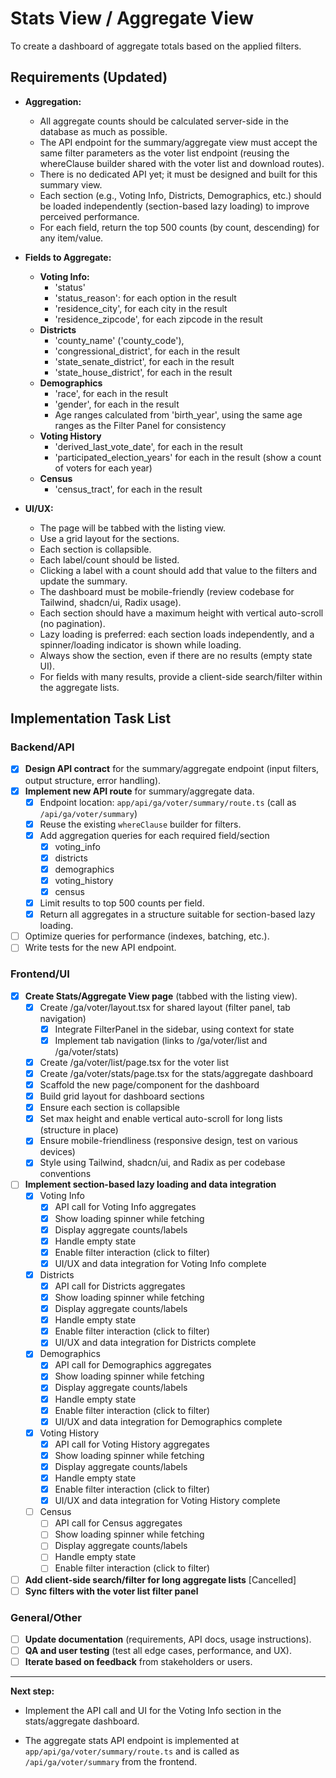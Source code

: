 # Stats View / Aggregate View

To create a dashboard of aggregate totals based on the applied filters.

## Requirements (Updated)

- **Aggregation:**
  - All aggregate counts should be calculated server-side in the database as much as possible.
  - The API endpoint for the summary/aggregate view must accept the same filter parameters as the voter list endpoint (reusing the whereClause builder shared with the voter list and download routes).
  - There is no dedicated API yet; it must be designed and built for this summary view.
  - Each section (e.g., Voting Info, Districts, Demographics, etc.) should be loaded independently (section-based lazy loading) to improve perceived performance.
  - For each field, return the top 500 counts (by count, descending) for any item/value.

- **Fields to Aggregate:**
  - **Voting Info:**
    - 'status'
    - 'status_reason': for each option in the result
    - 'residence_city', for each city in the result
    - 'residence_zipcode', for each zipcode in the result
  - **Districts**
    - 'county_name' ('county_code'),
    - 'congressional_district', for each in the result
    - 'state_senate_district', for each in the result
    - 'state_house_district', for each in the result
  - **Demographics**
    - 'race', for each in the result
    - 'gender', for each in the result
    - Age ranges calculated from 'birth_year', using the same age ranges as the Filter Panel for consistency
  - **Voting History**
    - 'derived_last_vote_date', for each in the result
    - 'participated_election_years' for each in the result (show a count of voters for each year)
  - **Census**
    - 'census_tract', for each in the result

- **UI/UX:**
  - The page will be tabbed with the listing view.
  - Use a grid layout for the sections.
  - Each section is collapsible.
  - Each label/count should be listed.
  - Clicking a label with a count should add that value to the filters and update the summary.
  - The dashboard must be mobile-friendly (review codebase for Tailwind, shadcn/ui, Radix usage).
  - Each section should have a maximum height with vertical auto-scroll (no pagination).
  - Lazy loading is preferred: each section loads independently, and a spinner/loading indicator is shown while loading.
  - Always show the section, even if there are no results (empty state UI).
  - For fields with many results, provide a client-side search/filter within the aggregate lists.

## Implementation Task List

### Backend/API
- [x] **Design API contract** for the summary/aggregate endpoint (input filters, output structure, error handling).
- [x] **Implement new API route** for summary/aggregate data.
    - [x] Endpoint location: `app/api/ga/voter/summary/route.ts` (call as `/api/ga/voter/summary`)
    - [x] Reuse the existing `whereClause` builder for filters.
    - [x] Add aggregation queries for each required field/section
        - [x] voting_info
        - [x] districts
        - [x] demographics
        - [x] voting_history
        - [x] census
    - [x] Limit results to top 500 counts per field.
    - [x] Return all aggregates in a structure suitable for section-based lazy loading.
- [ ] Optimize queries for performance (indexes, batching, etc.).
- [ ] Write tests for the new API endpoint.

### Frontend/UI
- [x] **Create Stats/Aggregate View page** (tabbed with the listing view).
    - [x] Create /ga/voter/layout.tsx for shared layout (filter panel, tab navigation)
        - [x] Integrate FilterPanel in the sidebar, using context for state
        - [x] Implement tab navigation (links to /ga/voter/list and /ga/voter/stats)
    - [x] Create /ga/voter/list/page.tsx for the voter list
    - [x] Create /ga/voter/stats/page.tsx for the stats/aggregate dashboard
    - [x] Scaffold the new page/component for the dashboard
    - [x] Build grid layout for dashboard sections
    - [x] Ensure each section is collapsible
    - [x] Set max height and enable vertical auto-scroll for long lists (structure in place)
    - [x] Ensure mobile-friendliness (responsive design, test on various devices)
    - [x] Style using Tailwind, shadcn/ui, and Radix as per codebase conventions

- [ ] **Implement section-based lazy loading and data integration**
    - [x] Voting Info
        - [x] API call for Voting Info aggregates
        - [x] Show loading spinner while fetching
        - [x] Display aggregate counts/labels
        - [x] Handle empty state
        - [x] Enable filter interaction (click to filter)
        - [x] UI/UX and data integration for Voting Info complete
    - [x] Districts
        - [x] API call for Districts aggregates
        - [x] Show loading spinner while fetching
        - [x] Display aggregate counts/labels
        - [x] Handle empty state
        - [x] Enable filter interaction (click to filter)
        - [x] UI/UX and data integration for Districts complete
    - [x] Demographics
        - [x] API call for Demographics aggregates
        - [x] Show loading spinner while fetching
        - [x] Display aggregate counts/labels
        - [x] Handle empty state
        - [x] Enable filter interaction (click to filter)
        - [x] UI/UX and data integration for Demographics complete
    - [x] Voting History
        - [x] API call for Voting History aggregates
        - [x] Show loading spinner while fetching
        - [x] Display aggregate counts/labels
        - [x] Handle empty state
        - [x] Enable filter interaction (click to filter)
        - [x] UI/UX and data integration for Voting History complete
    - [ ] Census
        - [ ] API call for Census aggregates
        - [ ] Show loading spinner while fetching
        - [ ] Display aggregate counts/labels
        - [ ] Handle empty state
        - [ ] Enable filter interaction (click to filter)

- [ ] **Add client-side search/filter for long aggregate lists** [Cancelled]
- [ ] **Sync filters with the voter list filter panel**

### General/Other
- [ ] **Update documentation** (requirements, API docs, usage instructions).
- [ ] **QA and user testing** (test all edge cases, performance, and UX).
- [ ] **Iterate based on feedback** from stakeholders or users.

---

**Next step:**
- Implement the API call and UI for the Voting Info section in the stats/aggregate dashboard.

- The aggregate stats API endpoint is implemented at `app/api/ga/voter/summary/route.ts` and is called as `/api/ga/voter/summary` from the frontend.